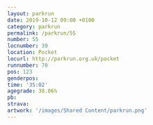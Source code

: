 ```yaml
---
layout: parkrun
date: 2019-10-12 09:00 +0100
category: parkrun
permalink: /parkrun/55
number: 55
locnumber: 39
location: Pocket
locurl: http://parkrun.org.uk/pocket
runnumber: 70
pos: 123
genderpos: 
time: '35:02'
agegrade: 38.06%
pb: 
strava: 
artwork: '/images/Shared Content/parkrun.png'
---
```


